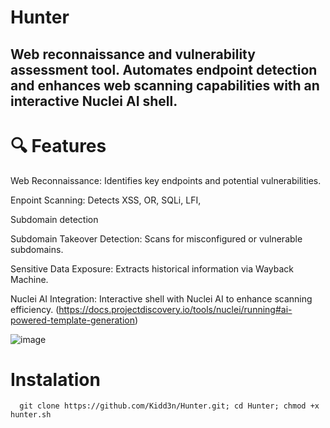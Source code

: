 # Hunter

##  Web reconnaissance and vulnerability assessment tool. Automates endpoint detection and enhances web scanning capabilities with an interactive Nuclei AI shell.

# 🔍 Features

Web Reconnaissance: Identifies key endpoints and potential vulnerabilities.

Enpoint Scanning: Detects XSS, OR, SQLi, LFI, 

Subdomain detection 

Subdomain Takeover Detection: Scans for misconfigured or vulnerable subdomains.

Sensitive Data Exposure: Extracts historical information via Wayback Machine.

Nuclei AI Integration: Interactive shell with Nuclei AI to enhance scanning efficiency. (https://docs.projectdiscovery.io/tools/nuclei/running#ai-powered-template-generation)


![image](https://github.com/user-attachments/assets/2e1eeeea-cc81-41ff-81d6-4a2ef2a1a0b5)

# Instalation

```
  git clone https://github.com/Kidd3n/Hunter.git; cd Hunter; chmod +x hunter.sh
```
